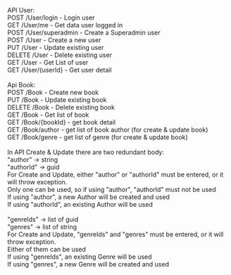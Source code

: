 API User:<br>
POST /User/login - Login user<br>
GET /User/me - Get data user logged in<br>
POST /User/superadmin - Create a Superadmin user<br>
POST /User - Create a new user<br>
PUT /User - Update existing user<br>
DELETE /User - Delete existing user<br>
GET /User - Get List of user<br>
GET /User/{userId} - Get user detail<br>
<br>
Api Book:<br>
POST /Book - Create new book<br>
PUT /Book - Update existing book<br>
DELETE /Book - Delete existing book<br>
GET /Book - Get list of book<br>
GET /Book/{bookId} - get book detail<br>
GET /Book/author - get list of book author (for create & update book)<br>
GET /Book/genre - get list of genre (for create & update book)<br>
<br>
In API Create & Update there are two redundant body:<br>
"author" -> string<br>
"authorId" -> guid<br>
For Create and Update, either "author" or "authorId" must be entered, or it will throw exception.<br>
Only one can be used, so if using "author", "authorId" must not be used<br>
If using "author", a new Author will be created and used<br>
If using "authorId", an existing Author will be used<br>
<br>
"genreIds" -> list of guid<br>
"genres" -> list of string<br>
For Create and Update, "genreIds" and "genres" must be entered, or it will throw exception.<br>
Either of them can be used<br>
If using "genreIds", an existing Genre will be used<br>
If using "genres", a new Genre will be created and used<br>
